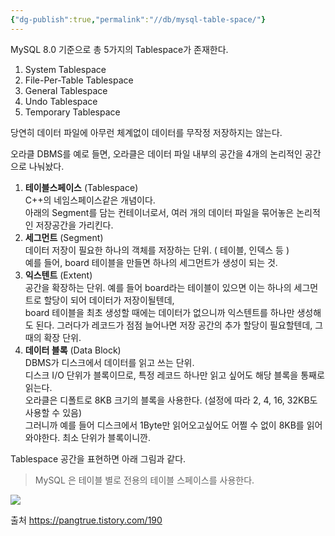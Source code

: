 ```yaml
---
{"dg-publish":true,"permalink":"//db/mysql-table-space/"}
---
```


MySQL 8.0 기준으로 총 5가지의 Tablespace가 존재한다.

1. System Tablespace
2. File-Per-Table Tablespace
3. General Tablespace
4. Undo Tablespace
5. Temporary Tablespace

당연히 데이터 파일에 아무런 체계없이 데이터를 무작정 저장하지는 않는다. 

오라클 DBMS를 예로 들면, 오라클은 데이터 파일 내부의 공간을 4개의 논리적인 공간으로 나눠놨다.

1. **테이블스페이스** (Tablespace)  
    C++의 네임스페이스같은 개념이다.  
    아래의 Segment를 담는 컨테이너로서, 여러 개의 데이터 파일을 묶어놓은 논리적인 저장공간을 가리킨다.
2. **세그먼트** (Segment)  
    데이터 저장이 필요한 하나의 객체를 저장하는 단위. ( 테이블, 인덱스 등 )  
    예를 들어, board 테이블을 만들면 하나의 세그먼트가 생성이 되는 것.
3. **익스텐트** (Extent)  
    공간을 확장하는 단위. 예를 들어 board라는 테이블이 있으면 이는 하나의 세그먼트로 할당이 되어 데이터가 저장이될텐데,  
    board 테이블을 최초 생성할 때에는 데이터가 없으니까 익스텐트를 하나만 생성해도 된다. 그러다가 레코드가 점점 늘어나면 저장 공간의 추가 할당이 필요할텐데, 그때의 확장 단위.
4. **데이터 블록** (Data Block)   
    DBMS가 디스크에서 데이터를 읽고 쓰는 단위.  
    디스크 I/O 단위가 블록이므로, 특정 레코드 하나만 읽고 싶어도 해당 블록을 통째로 읽는다.  
    오라클은 디폴트로 8KB 크기의 블록을 사용한다. (설정에 따라 2, 4, 16, 32KB도 사용할 수 있음)  
    그러니까 예를 들어 디스크에서 1Byte만 읽어오고싶어도 어쩔 수 없이 8KB를 읽어와야한다. 최소 단위가 블록이니깐.

Tablespace 공간을 표현하면 아래 그림과 같다.

> MySQL 은 테이블 별로 전용의 테이블 스페이스를 사용한다.

![](https://blog.kakaocdn.net/dn/EfrLq/btqCn0wtdH7/GlnU22P2ftQgDZhjeAjgQ1/img.png)



출처 https://pangtrue.tistory.com/190